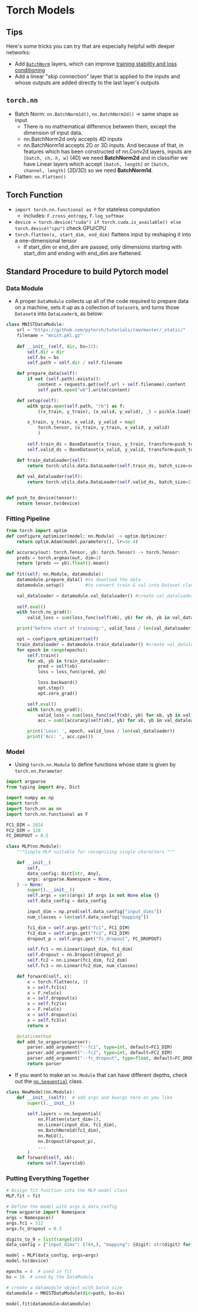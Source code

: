 # Torch Models
## Tips
Here's some tricks you can try that are especially helpful with deeper networks:
- Add [`BatchNorm`](https://pytorch.org/docs/stable/generated/torch.nn.BatchNorm1d.html)
layers, which can improve
[training stability and loss conditioning](https://myrtle.ai/how-to-train-your-resnet-7-batch-norm/)
- Add a linear "skip connection" layer that is applied to the inputs and whose outputs are added directly to the last layer's outputs

## `torch.nn`
- Batch Norm: `nn.BatchNorm1d()`,  `nn.BatchNorm2d()` &#8594; same shape as input
  - There is no mathematical difference between them, except the dimension of input data. 
  - nn.BatchNorm2d only accepts 4D inputs 
  - nn.BatchNorm1d accepts 2D or 3D inputs. And because of that, in features which has been constructed of nn.Conv2d layers, inputs are `[batch, ch, h, w]` (4D) we need **BatchNorm2d** and in classifier we have Linear layers which accept `[batch, length]` or `[batch, channel, length]` (2D/3D) so we need **BatchNorm1d**.
- Flatten: `nn.Flatten()`

## Torch Function
- `import torch.nn.functional as F` for stateless computation
  - includes: `F.cross_entropy`, `F.log_softmax` 
- `device = torch.device("cuda") if torch.cuda.is_available() else torch.device("cpu")` check GPU/CPU
- `torch.flatten(x, start_dim, end_dim)` flattens input by reshaping it into a one-dimensional tensor
  - If start_dim or end_dim are passed, only dimensions starting with start_dim and ending with end_dim are flattened. 

## Standard Procedure to build Pytorch model
### Data Module
- A proper `DataModule` collects up all of the code required to prepare data on a machine, sets it up as a collection of `Dataset`s, and turns those `Dataset`s into `DataLoader`s, as below:

```Python
class MNISTDataModule:
    url = "https://github.com/pytorch/tutorials/raw/master/_static/"
    filename = "mnist.pkl.gz"
    
    def __init__(self, dir, bs=32):
        self.dir = dir
        self.bs = bs
        self.path = self.dir / self.filename

    def prepare_data(self):
        if not (self.path).exists():
            content = requests.get(self.url + self.filename).content
            self.path.open("wb").write(content)

    def setup(self):
        with gzip.open(self.path, "rb") as f:
            ((x_train, y_train), (x_valid, y_valid), _) = pickle.load(f, encoding="latin-1")

        x_train, y_train, x_valid, y_valid = map(
            torch.tensor, (x_train, y_train, x_valid, y_valid)
            )
        
        self.train_ds = BaseDataset(x_train, y_train, transform=push_to_device, target_transform=push_to_device)
        self.valid_ds = BaseDataset(x_valid, y_valid, transform=push_to_device, target_transform=push_to_device)

    def train_dataloader(self):
        return torch.utils.data.DataLoader(self.train_ds, batch_size=self.bs, shuffle=True)
    
    def val_dataloader(self):
        return torch.utils.data.DataLoader(self.valid_ds, batch_size=2 * self.bs, shuffle=False)


def push_to_device(tensor):
    return tensor.to(device)
```
### Fitting Pipeline

```Python
from torch import optim
def configure_optimizer(model: nn.Module) -> optim.Optimizer:
    return optim.Adam(model.parameters(), lr=3e-4)

def accuracy(out: torch.Tensor, yb: torch.Tensor) -> torch.Tensor:
    preds = torch.argmax(out, dim=1)
    return (preds == yb).float().mean()
    
def fit(self: nn.Module, datamodule):
    datamodule.prepare_data() #to download the data
    datamodule.setup()        #to convert train & val into Dataset class

    val_dataloader = datamodule.val_dataloader() #create val_dataloader
    
    self.eval()
    with torch.no_grad():
        valid_loss = sum(loss_func(self(xb), yb) for xb, yb in val_dataloader)

    print("before start of training:", valid_loss / len(val_dataloader))

    opt = configure_optimizer(self)
    train_dataloader = datamodule.train_dataloader() #create val_dataloader
    for epoch in range(epochs):
        self.train()
        for xb, yb in train_dataloader:
            pred = self(xb)
            loss = loss_func(pred, yb)

            loss.backward()
            opt.step()
            opt.zero_grad()

        self.eval()
        with torch.no_grad():
            valid_loss = sum(loss_func(self(xb), yb) for xb, yb in val_dataloader)
            acc = sum([accuracy(self(xb), yb) for xb, yb in val_dataloader]) / len(val_dataloader)

        print('Loss: ', epoch, valid_loss / len(val_dataloader))
        print('Acc: ', acc.cpu())
```

### Model
- Using `torch.nn.Module` to define functions whose state is given by `torch.nn.Parameter`
```Python
import argparse
from typing import Any, Dict

import numpy as np
import torch
import torch.nn as nn
import torch.nn.functional as F

FC1_DIM = 1024
FC2_DIM = 128
FC_DROPOUT = 0.5

class MLP(nn.Module):
    """Simple MLP suitable for recognizing single characters."""

    def __init__(
        self,
        data_config: Dict[str, Any],
        args: argparse.Namespace = None,
    ) -> None:
        super().__init__()
        self.args = vars(args) if args is not None else {}
        self.data_config = data_config

        input_dim = np.prod(self.data_config["input_dims"])
        num_classes = len(self.data_config["mapping"])

        fc1_dim = self.args.get("fc1", FC1_DIM)
        fc2_dim = self.args.get("fc2", FC2_DIM)
        dropout_p = self.args.get("fc_dropout", FC_DROPOUT)

        self.fc1 = nn.Linear(input_dim, fc1_dim)
        self.dropout = nn.Dropout(dropout_p)
        self.fc2 = nn.Linear(fc1_dim, fc2_dim)
        self.fc3 = nn.Linear(fc2_dim, num_classes)

    def forward(self, x):
        x = torch.flatten(x, 1)
        x = self.fc1(x)
        x = F.relu(x)
        x = self.dropout(x)
        x = self.fc2(x)
        x = F.relu(x)
        x = self.dropout(x)
        x = self.fc3(x)
        return x

    @staticmethod
    def add_to_argparse(parser):
        parser.add_argument("--fc1", type=int, default=FC1_DIM)
        parser.add_argument("--fc2", type=int, default=FC2_DIM)
        parser.add_argument("--fc_dropout", type=float, default=FC_DROPOUT)
        return parser
```
- If you want to make an `nn.Module` that can have different depths, check out the [`nn.Sequential`](https://pytorch.org/docs/stable/generated/torch.nn.Sequential.html) class.
```Python
class NewModel(nn.Module):
    def __init__(self):  # add args and kwargs here as you like
        super().__init__()
        
        self.layers = nn.Sequential(
            nn.Flatten(start_dim=1),
            nn.Linear(input_dim, fc1_dim),
            nn.BatchNorm1d(fc1_dim),
            nn.ReLU(),
            nn.Dropout(dropout_p),
            ...
        )
    def forward(self, xb):  
        return self.layers(xb)
```
### Putting Everything Together
```Python
# Assign fit function into the MLP model class
MLP.fit = fit 

# Define the model with args & data_config
from argparse import Namespace 
args = Namespace()  
args.fc1 = 512
args.fc_dropout = 0.3

digits_to_9 = list(range(10))
data_config = {"input_dims": (784,), "mapping": {digit: str(digit) for digit in digits_to_9}}

model = MLP(data_config, args=args)
model.to(device)

epochs = 4  # used in fit
bs = 16  # used by the DataModule

# create a datamodule object with batch size
datamodule = MNISTDataModule(dir=path, bs=bs)

model.fit(datamodule=datamodule)
```
